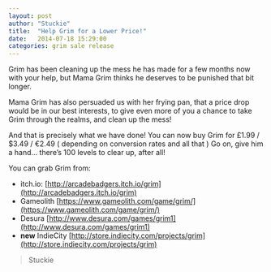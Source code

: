```yaml
---
layout: post
author: "Stuckie"
title:  "Help Grim for a Lower Price!"
date:   2014-07-18 15:29:00
categories: grim sale release
---
```


Grim has been cleaning up the mess he has made for a few months now with your help, but Mama Grim thinks he deserves to be punished that bit longer.

Mama Grim has also persuaded us with her frying pan, that a price drop would be in our best interests, to give even more of you a chance to take Grim through the realms, and clean up the mess!

And that is precisely what we have done! You can now buy Grim for £1.99 / $3.49 / €2.49 ( depending on conversion rates and all that ) Go on, give him a hand… there’s 100 levels to clear up, after all!

You can grab Grim from:

*  itch.io: [http://arcadebadgers.itch.io/grim](http://arcadebadgers.itch.io/grim)
*  Gameolith [https://www.gameolith.com/game/grim/](https://www.gameolith.com/game/grim/)
*  Desura [http://www.desura.com/games/grim1](http://www.desura.com/games/grim1)
*  **new** IndieCity [http://store.indiecity.com/projects/grim](http://store.indiecity.com/projects/grim)

> Stuckie